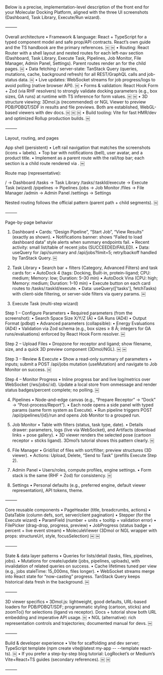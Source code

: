 Below is a precise, implementation-level description of the front end for your Molecular Docking Platform, aligned with the three UI screenshots (Dashboard, Task Library, Execute/Run wizard).

⸻

Overall architecture
	•	Framework & language: React + TypeScript for a typed component model and safe prop/API contracts. React’s own guide and the TS handbook are the primary references.  ￼ ￼
	•	Routing: React Router with a shell layout and nested routes for each left-nav section (Dashboard, Task Library, Execute Task, Pipelines, Job Monitor, File Manager, Admin Panel, Settings). Parent routes render an <Outlet /> for the child pages.  ￼
	•	Data fetching / server-state: TanStack Query (queries, mutations, cache, background refresh) for all REST/GraphQL calls and job-status data.  ￼
	•	Live updates: WebSocket streams for job progress/logs to avoid polling (native browser API).  ￼
	•	Forms & validation: React Hook Form + Zod (via RHF resolvers) to strongly validate docking parameters (e.g., box sizes, GA runs) at runtime with TS inference for form values.  ￼ ￼
	•	3D structure viewing: 3Dmol.js (recommended) or NGL Viewer to preview PDB/PDBQT/SDF in results and file previews. Both are established, WebGL-based viewers with dev docs.  ￼ ￼ ￼
	•	Build tooling: Vite for fast HMR/dev and optimized Rollup production builds.  ￼

⸻

Layout, routing, and pages

App shell (persistent)
	•	Left rail navigation that matches the screenshots (icons + labels).
	•	Top bar with notifications (bell), user avatar, and a product title.
	•	Implement as a parent route <Shell> with the rail/top bar; each section is a child route rendered via <Outlet />.  ￼

Route map (representative):

/                       → Dashboard
/tasks                  → Task Library
/tasks/:taskId/execute  → Execute Task (wizard)
/pipelines              → Pipelines
/jobs                   → Job Monitor
/files                  → File Manager
/admin                  → Admin Panel
/settings               → Settings

Nested routing follows the official pattern (parent path + child segments).  ￼

⸻

Page-by-page behavior

1) Dashboard
	•	Cards: “Design Pipeline”, “Start Job”, “View Results” (exactly as shown).
	•	Notifications banner: shows “Failed to load dashboard data” style alerts when summary endpoints fail.
	•	Recent activity: small list/table of recent jobs (SUCCEEDED/FAILED).
	•	Data: useQuery for /api/summary and /api/jobs?limit=5; retry/backoff handled by TanStack Query.  ￼

2) Task Library
	•	Search bar + filters (Category, Advanced Filters) and task cards for:
	•	AutoDock 4 (tags: Docking, Built-in, protein-ligand; CPU: medium; Memory: low; Duration: 5–30 min)
	•	AutoDock Vina (CPU: high; Memory: medium; Duration: 1–10 min)
	•	Execute button on each card routes to /tasks/:taskId/execute.
	•	Data: useQuery(['tasks'], fetchTasks) with client-side filtering, or server-side filters via query params.  ￼

3) Execute Task (multi-step wizard)

Step 1 – Configure Parameters
	•	Required parameters (from the screenshot):
	•	Search Space Size X/Y/Z (Å)
	•	GA Runs (AD4)
	•	Output Format (pdbqt)
	•	Advanced parameters (collapsible):
	•	Energy Evaluations (AD4)
	•	Validation via Zod schema (e.g., box sizes ≥ 8 Å; integers for GA runs/evaluations) enforced by React Hook Form resolver.  ￼

Step 2 – Upload Files
	•	Dropzone for receptor and ligand; show filename, size, and a quick 3D preview component (3Dmol/NGL).  ￼ ￼

Step 3 – Review & Execute
	•	Show a read-only summary of parameters + inputs; submit a POST /api/jobs mutation (useMutation) and navigate to Job Monitor on success.  ￼

Step 4 – Monitor Progress
	•	Inline progress bar and live log/metrics over WebSocket (/ws/jobs/:id). Update a local store from onmessage and render status badges/percent complete; no polling.  ￼

4) Pipelines
	•	Node-and-edge canvas (e.g., “Prepare Receptor” → “Dock” → “Post-process/Report”).
	•	Each node opens a side panel with typed params (same form system as Execute).
	•	Run pipeline triggers POST /api/pipelines/{id}/run and opens Job Monitor to a grouped run.

5) Job Monitor
	•	Table with filters (status, task type, date).
	•	Details drawer: parameters, logs (live via WebSocket), and Artifacts (download links + pose gallery).
	•	3D viewer renders the selected pose (cartoon receptor + sticks ligand). 3Dmol’s tutorial shows this pattern clearly.  ￼

6) File Manager
	•	Grid/list of files with sort/filter; preview structures (3D viewer).
	•	Actions: Upload, Delete, “Send to Task” (prefills Execute Step 2).

7) Admin Panel
	•	Users/roles, compute profiles, engine settings.
	•	Form stack is the same (RHF + Zod) for consistency.  ￼

8) Settings
	•	Personal defaults (e.g., preferred engine, default viewer representation), API tokens, theme.

⸻

Core reusable components
	•	PageHeader (title, breadcrumbs, actions)
	•	DataTable<T> (column defs, sort, server/client pagination)
	•	Stepper (for the Execute wizard)
	•	ParamField (number + units + tooltip + validation error)
	•	FilePicker (drag-drop, progress, preview)
	•	JobProgress (status badge + percent + live event stream)
	•	MoleculeViewer (3Dmol or NGL wrapper with props: structureUrl, style, focusSelection)  ￼ ￼

⸻

State & data layer patterns
	•	Queries for lists/detail (tasks, files, pipelines, jobs).
	•	Mutations for create/update (jobs, pipelines, uploads), with invalidation of related queries on success.
	•	Cache lifetimes tuned per view (e.g., jobs staleTime: 15_000ms, files longer).
	•	WebSocket streams merge into React state for “now-casting” progress. TanStack Query keeps historical data fresh in the background.  ￼

⸻

3D viewer specifics
	•	3Dmol.js: lightweight, good defaults, URL-based loaders for PDB/PDBQT/SDF; programmatic styling (cartoon, sticks) and zoomTo() for selections (ligand vs receptor). Docs + tutorial show both URL embedding and imperative API usage.  ￼
	•	NGL (alternative): rich representation controls and trajectories; documented manual for devs.  ￼

⸻

Build & developer experience
	•	Vite for scaffolding and dev server; TypeScript template (npm create vite@latest my-app -- --template react-ts).  ￼
	•	If you prefer a step-by-step blog tutorial: LogRocket’s or Medium’s Vite+React+TS guides (secondary references).  ￼ ￼

⸻
